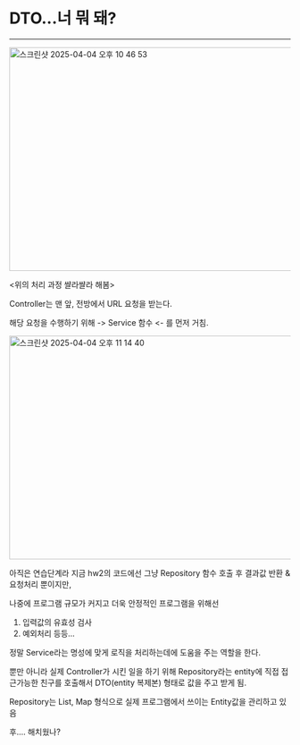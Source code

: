 # DTO...너 뭐 돼?

---

<img width="623" alt="스크린샷 2025-04-04 오후 10 46 53" src="https://github.com/user-attachments/assets/e05ebda1-e753-4651-86da-42e56add7f64"  width="200" height="400"/>

<위의 처리 과정 쌸라쌸라 해봄>

Controller는 맨 앞, 전방에서 URL 요청을 받는다.

해당 요청을 수행하기 위해  -> Service 함수 <- 를 먼저 거침.

<img width="878" alt="스크린샷 2025-04-04 오후 11 14 40" src="https://github.com/user-attachments/assets/e9815648-39de-4f6b-a8a7-a50b255ca6fe"  width="200" height="400"/>


아직은 연습단계라 지금 hw2의 코드에선 그냥 Repository 함수 호출 후 결과값 반환 & 요청처리 뿐이지만,

나중에 프로그램 규모가 커지고 더욱 안정적인 프로그램을 위해선 

1. 입력값의 유효성 검사
2. 예외처리 등등...
   
정말 Service라는 명성에 맞게 로직을 처리하는데에 도움을 주는 역할을 한다.

뿐만 아니라 실제 Controller가 시킨 일을 하기 위해 Repository라는 entity에 직접 접근가능한 친구를 호출해서 DTO(entity 복제본) 형태로 값을 주고 받게 됨.

Repository는 List, Map 형식으로 실제 프로그램에서 쓰이는 Entity값을 관리하고 있음

후.... 해치웠나?
